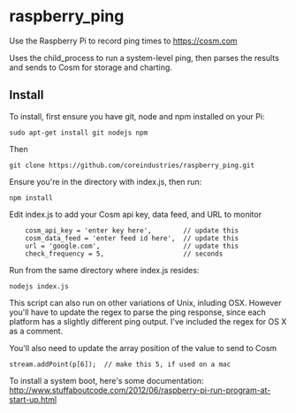raspberry_ping
==============

Use the Raspberry Pi to record ping times to <https://cosm.com>

Uses the child_process to run a system-level ping, then parses the results and sends to Cosm for storage and charting.


Install
-------

To install, first ensure you have git, node and npm installed on your Pi:

```
sudo apt-get install git nodejs npm
```

Then

```
git clone https://github.com/coreindustries/raspberry_ping.git
```

Ensure you're in the directory with index.js, then run:
```
npm install
```

Edit index.js to add your Cosm api key, data feed, and URL to monitor

```
    cosm_api_key = 'enter key here',        // update this
    cosm_data_feed = 'enter feed id here',  // update this
    url = 'google.com',                     // update this
    check_frequency = 5,                    // seconds
 ```

 Run from the same directory where index.js resides:

 ```
 nodejs index.js
 ```

 This script can also run on other variations of Unix, inluding OSX. However you'll have to update the regex to parse the ping response, since each platform has a slightly different ping output. I've included the regex for OS X as a comment.

 You'll also need to update the array position of the value to send to Cosm

 ```
 stream.addPoint(p[6]);  // make this 5, if used on a mac
 ```

To install a system boot, here's some documentation:
<http://www.stuffaboutcode.com/2012/06/raspberry-pi-run-program-at-start-up.html>

